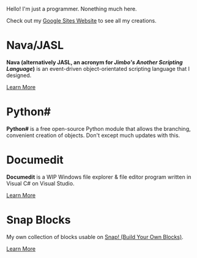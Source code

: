 Hello! I'm just a programmer. Nonething much here.

Check out my [Google Sites Website](https://sites.google.com/view/unclejimbo/home) to see all my creations.

# Nava/JASL
**Nava (alternatively JASL, an acronym for *Jimbo's Another Scripting Language*)** is an event-driven object-orientated scripting language that I designed.

[Learn More](https://github.com/Sombrero64/Nava)

# Python#
**Python#** is a free open-source Python module that allows the branching, convenient creation of objects. Don't except much updates with this.

# Documedit
**Documedit** is a WIP Windows file explorer & file editor program written in Visual C# on Visual Studio.

[Learn More](https://github.com/Sombrero64/Documedit)

# Snap Blocks
My own collection of blocks usable on [Snap! (Build Your Own Blocks)](https://snap.berkeley.edu/).

[Learn More](https://github.com/Sombrero64/SnapBlocks)
